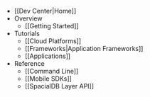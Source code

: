* [[Dev Center|Home]]
* Overview
  * [[Getting Started]]
* Tutorials
  * [[Cloud Platforms]]
  * [[Frameworks|Application Frameworks]]
  * [[Applications]]
* Reference
  * [[Command Line]]
  * [[Mobile SDKs]]
  * [[SpacialDB Layer API]]
